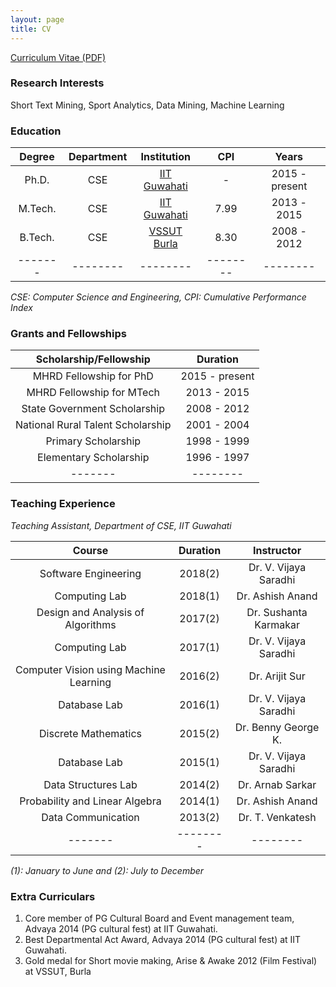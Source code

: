 ```yaml
---
layout: page
title: CV
---
```


[Curriculum Vitae (PDF)](https://swarup-rj.github.io/assets/pdfs/Swarup_cv.pdf)

### Research Interests

Short Text Mining, Sport Analytics, Data Mining, Machine Learning

### Education

| Degree | Department | Institution | CPI | Years |
|:-------:|:--------:|:--------:|:--------:|:--------:|
| Ph.D. | CSE | [IIT Guwahati](https://www.iitg.ac.in)| - | 2015 - present | 
| M.Tech. | CSE | [IIT Guwahati](https://www.iitg.ac.in)| 7.99 |  2013 - 2015 |  
| B.Tech. | CSE | [VSSUT Burla](http://www.vssut.ac.in)| 8.30 | 2008 - 2012 | 
|-------|--------|--------|--------|--------|

*CSE: Computer Science and Engineering, CPI: Cumulative Performance Index*

### Grants and Fellowships

| Scholarship/Fellowship | Duration |
|:-------:|:--------:|
|MHRD Fellowship for PhD | 2015 - present | 
|MHRD Fellowship for MTech | 2013 - 2015 |
|State Government Scholarship | 2008 - 2012 |
|National Rural Talent Scholarship | 2001 - 2004 |
|Primary Scholarship | 1998 - 1999 |
|Elementary Scholarship | 1996 - 1997 |
|-------|--------|

### Teaching Experience

*Teaching Assistant, Department of CSE, IIT Guwahati*

| Course | Duration | Instructor |
|:-------:|:--------:|:--------:|
| Software Engineering | 2018(2) | Dr. V. Vijaya Saradhi | 
| Computing Lab | 2018(1) | Dr. Ashish Anand |
| Design and Analysis of Algorithms | 2017(2) | Dr. Sushanta Karmakar |
| Computing Lab | 2017(1) | Dr. V. Vijaya Saradhi |
| Computer Vision using Machine Learning | 2016(2) | Dr. Arijit Sur |
| Database Lab | 2016(1) | Dr. V. Vijaya Saradhi |
| Discrete Mathematics | 2015(2) | Dr. Benny George K. |
| Database Lab | 2015(1) | Dr. V. Vijaya Saradhi |
| Data Structures Lab | 2014(2) | Dr. Arnab Sarkar |
| Probability and Linear Algebra | 2014(1) | Dr. Ashish Anand |
| Data Communication | 2013(2) | Dr. T. Venkatesh |
|-------|--------|--------|

*(1): January to June and (2): July to December*


### Extra Curriculars

1. Core member of PG Cultural Board and Event management team, Advaya 2014 (PG cultural fest) at IIT Guwahati.
2. Best Departmental Act Award, Advaya 2014 (PG cultural fest) at IIT Guwahati.
3. Gold medal for Short movie making, Arise & Awake 2012 (Film Festival) at VSSUT, Burla